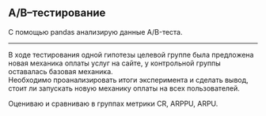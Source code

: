 ## A/B–тестирование
С помощью pandas анализирую данные А/B-теста.

---

В ходе тестирования одной гипотезы целевой группе была предложена новая механика оплаты услуг на сайте, у контрольной группы оставалась базовая механика.   
Необходимо проанализировать итоги эксперимента и сделать вывод, стоит ли запускать новую механику оплаты на всех пользователей.

Оцениваю и сравниваю в группах метрики CR, ARPPU, ARPU.


